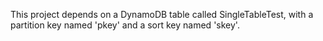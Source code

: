 This project depends on a DynamoDB table called SingleTableTest, with a partition key named 'pkey' and a sort key named 'skey'.